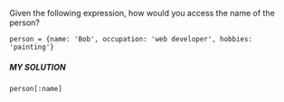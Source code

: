 Given the following expression, how would you access the name of the person?

```
person = {name: 'Bob', occupation: 'web developer', hobbies: 'painting'}
```

##### MY SOLUTION
```
person[:name]
```
